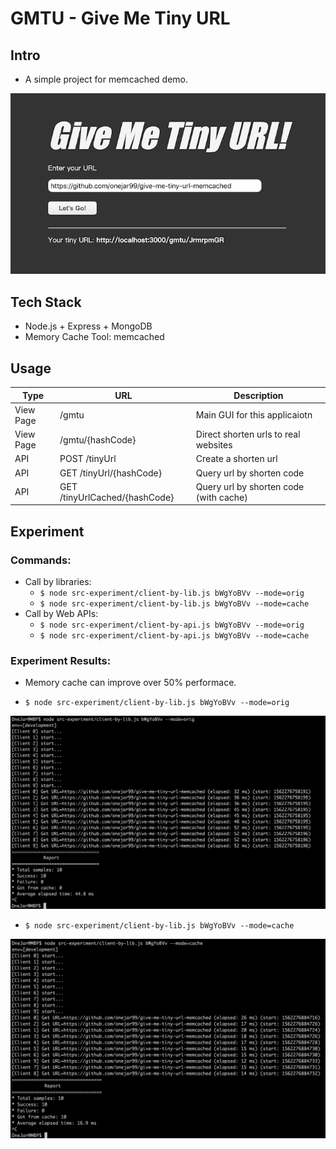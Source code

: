 GMTU - Give Me Tiny URL
========================

Intro
--------
* A simple project for memcached demo.

![](./figures/gmtu.png)

Tech Stack
--------
* Node.js + Express + MongoDB
* Memory Cache Tool: memcached

Usage
--------
| Type       | URL                             | Description                               |
| ---------- | ------------------------------- | ----------------------------------------- |
| View Page  | /gmtu                           | Main GUI for this applicaiotn             |
| View Page  | /gmtu/{hashCode}                | Direct shorten urls to real websites      |
| API        | POST /tinyUrl                   | Create a shorten url                      |
| API        | GET /tinyUrl/{hashCode}         | Query url by shorten code                 |
| API        | GET /tinyUrlCached/{hashCode}   | Query url by shorten code (with cache)    |

Experiment
--------

### Commands:

* Call by libraries:
    - `$ node src-experiment/client-by-lib.js bWgYoBVv --mode=orig`
    - `$ node src-experiment/client-by-lib.js bWgYoBVv --mode=cache`
* Call by Web APIs:
    - `$ node src-experiment/client-by-api.js bWgYoBVv --mode=orig`
    - `$ node src-experiment/client-by-api.js bWgYoBVv --mode=cache`

### Experiment Results:

* Memory cache can improve over 50% performace.

* `$ node src-experiment/client-by-lib.js bWgYoBVv --mode=orig`

![](./figures/exper-by-lib-orig.png)

* `$ node src-experiment/client-by-lib.js bWgYoBVv --mode=cache`

![](./figures/exper-by-lib-cache.png)
